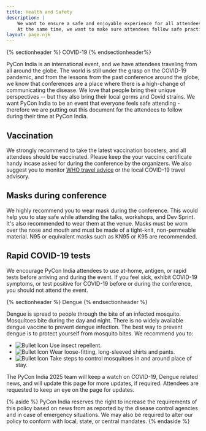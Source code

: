 ```yaml
---
title: Health and Safety
description: |
    We want to ensure a safe and enjoyable experience for all attendees. We are cognizant of the fact that there may be unknown outbreak of diseases.
    At the same time, we want to make sure attendees follow safe practices for known health hazards.
layout: page.njk
---
```


{% sectionheader %}
COVID-19
{% endsectionheader%}

PyCon India is an international event, and we have attendees traveling from all around the globe. The world is still under the grasp on the COVID-19 pandemic, and from the lessons from the past conference around the globe, we know that conferences are a place where there is a high-change of communicating the disease. We love that people bring their unique perspectives -- but they also bring their local germs and Covid strains. We want PyCon India to be an event that everyone feels safe attending - therefore we are putting out this document for the attendees to follow during their time at PyCon India.

## Vaccination

We strongly recommend to take the latest vaccination boosters, and all attendees should be vaccinated. Please keep the your vaccine certificate handy incase asked for during the conference by the organizers. We also suggest you to monitor [WHO travel advice](https://www.who.int/emergencies/diseases/novel-coronavirus-2019/travel-advice) or the local COVID-19 travel advisory.

## Masks during conference

We highly recommend you to wear mask during the conference. This would help you to stay safe while attending the talks, workshops, and Dev Sprint. It's also recommended to wear them at the venue. Masks must be worn over the nose and mouth and must be made of a tight-knit, non-permeable material. N95 or equivalent masks such as KN95 or K95 are recommended.

## Rapid COVID-19 tests

We encourage PyCon India attendees to use at-home, antigen, or rapid tests before arriving and during the event. If you feel sick, exhibit COVID-19 symptoms, or test positive for COVID-19 before or during the conference, you should not attend the event.

{% sectionheader %}
Dengue
{% endsectionheader %}

Dengue is spread to people through the bite of an infected mosquito. Mosquitoes bite during the day and night. There is no widely available dengue vaccine to prevent dengue infection. The best way to prevent dengue is to protect yourself from mosquito bites. We recommend you to:

<div class="text-[#000000] lg:pr-10">
    <ul class="list-none">
        <li class="flex">
            <img src="{{ env.baseUrl }}img/assets/circle-lime.svg" alt="Bullet Icon" class="w-4 h-4 mr-2 mt-1">
            <span>Use insect repellent.</span>
        </li>
        <li class="flex">
            <img src="{{ env.baseUrl }}img/assets/circle-lime.svg" alt="Bullet Icon" class="w-4 h-4 mr-2 mt-1">
            <span>Wear loose-fitting, long-sleeved shirts and pants.</span>
        </li>
        <li class="flex">
            <img src="{{ env.baseUrl }}img/assets/circle-lime.svg" alt="Bullet Icon" class="w-4 h-4 mr-2 mt-1">
            <span>Take steps to control mosquitoes in and around place of stay.</span>
        </li>
    </ul>
</div>


The PyCon India 2025 team will keep a watch on COVID-19, Dengue related news, and will update this page for more updates, if required. Attendees are requested to keep an eye on the page for updates.

{% aside %}
  PyCon India reserves the right to increase the requirements of this policy based on news from as reported by the disease control agencies and in case of emergency situations. We may also be required to alter our policy to conform with local, state, or central mandates.
{% endaside %}
